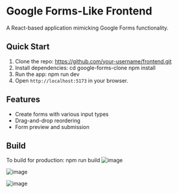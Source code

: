 # Google Forms-Like Frontend

A React-based application mimicking Google Forms functionality.

## Quick Start

1. Clone the repo:
 https://github.com/your-username/frontend.git
2. Install dependencies:
cd google-forms-clone
npm install
3. Run the app:
npm run dev
4. Open `http://localhost:5173` in your browser.

## Features

- Create forms with various input types
- Drag-and-drop reordering
- Form preview and submission

## Build

To build for production:
npm run build
![image](https://github.com/user-attachments/assets/719e7950-2eae-482e-9beb-dfaa207d0be7)

![image](https://github.com/user-attachments/assets/e3f301a4-85a4-4fab-9f03-094942e27eba)

![image](https://github.com/user-attachments/assets/d3f17b26-f474-4aa3-8b2c-c6d88257b9de)


